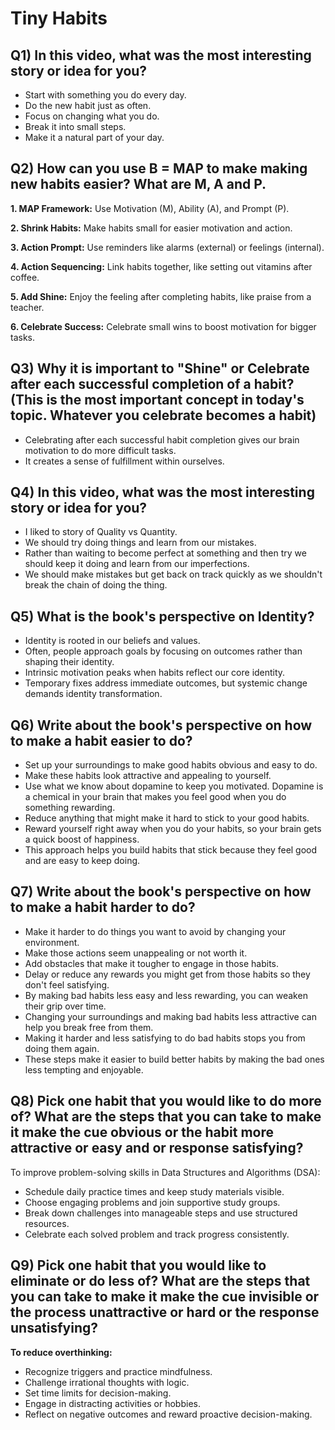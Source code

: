 # Tiny Habits
## Q1) In this video, what was the most interesting story or idea for you?
* Start with something you do every day.
* Do the new habit just as often.
* Focus on changing what you do.
* Break it into small steps.
* Make it a natural part of your day.
## Q2) How can you use B = MAP to make making new habits easier? What are M, A and P.
**1. MAP Framework:** Use Motivation (M), Ability (A), and Prompt (P).

**2. Shrink Habits:** Make habits small for easier motivation and action.

**3. Action Prompt:** Use reminders like alarms (external) or feelings (internal).

**4. Action Sequencing:** Link habits together, like setting out vitamins after coffee.

**5. Add Shine:** Enjoy the feeling after completing habits, like praise from a teacher.

**6. Celebrate Success:** Celebrate small wins to boost motivation for bigger tasks.

## Q3) Why it is important to "Shine" or Celebrate after each successful completion of a habit? (This is the most important concept in today's topic. Whatever you celebrate becomes a habit)
* Celebrating after each successful habit completion gives our brain motivation to do more difficult tasks.
* It creates a sense of fulfillment within ourselves.

## Q4) In this video, what was the most interesting story or idea for you?
* I liked to story of Quality vs Quantity.
* We should try doing things and learn from our mistakes.
* Rather than waiting to become perfect at something and then try we should keep it doing and learn from our imperfections.
* We should make mistakes but get back on track quickly as we shouldn't break the chain of doing the thing.

## Q5) What is the book's perspective on Identity?
* Identity is rooted in our beliefs and values.
* Often, people approach goals by focusing on outcomes rather than shaping their identity.
* Intrinsic motivation peaks when habits reflect our core identity.
* Temporary fixes address immediate outcomes, but systemic change demands identity transformation.

## Q6) Write about the book's perspective on how to make a habit easier to do?
* Set up your surroundings to make good habits obvious and easy to do.
* Make these habits look attractive and appealing to yourself.
* Use what we know about dopamine to keep you motivated. Dopamine is a chemical in your brain that makes you feel good when you do something rewarding.
* Reduce anything that might make it hard to stick to your good habits.
* Reward yourself right away when you do your habits, so your brain gets a quick boost of happiness.
* This approach helps you build habits that stick because they feel good and are easy to keep doing.

## Q7) Write about the book's perspective on how to make a habit harder to do?
* Make it harder to do things you want to avoid by changing your environment.
* Make those actions seem unappealing or not worth it.
* Add obstacles that make it tougher to engage in those habits.
* Delay or reduce any rewards you might get from those habits so they don't feel satisfying.
* By making bad habits less easy and less rewarding, you can weaken their grip over time.
* Changing your surroundings and making bad habits less attractive can help you break free from them.
* Making it harder and less satisfying to do bad habits stops you from doing them again.
* These steps make it easier to build better habits by making the bad ones less tempting and enjoyable.

## Q8) Pick one habit that you would like to do more of? What are the steps that you can take to make it make the cue obvious or the habit more attractive or easy and or response satisfying?
To improve problem-solving skills in Data Structures and Algorithms (DSA):

* Schedule daily practice times and keep study materials visible.
* Choose engaging problems and join supportive study groups.
* Break down challenges into manageable steps and use structured resources.
* Celebrate each solved problem and track progress consistently.

## Q9) Pick one habit that you would like to eliminate or do less of? What are the steps that you can take to make it make the cue invisible or the process unattractive or hard or the response unsatisfying?

**To reduce overthinking:**

* Recognize triggers and practice mindfulness.
* Challenge irrational thoughts with logic.
* Set time limits for decision-making.
* Engage in distracting activities or hobbies.
* Reflect on negative outcomes and reward proactive decision-making.
